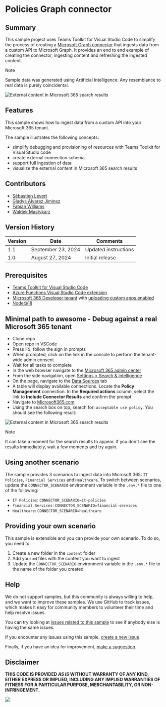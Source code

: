# Policies Graph connector

## Summary

This sample project uses Teams Toolkit for Visual Studio Code to simplify the process of creating a [Microsoft Graph connector](https://learn.microsoft.com/graph/connecting-external-content-connectors-overview) that ingests data from a custom API to Microsoft Graph. It provides an end to end example of creating the connector, ingesting content and refreshing the ingested content.

> [!NOTE]  
> Sample data was generated using Artificial Intelligence. Any resemblance to real data is purely coincidental.

![External content in Microsoft 365 search results](./assets/search-results.png)

## Features

This sample shows how to ingest data from a custom API into your Microsoft 365 tenant.

The sample illustrates the following concepts:

- simplify debugging and provisioning of resources with Teams Toolkit for Visual Studio code
- create external connection schema
- support full ingestion of data
- visualize the external content in Microsoft 365 search results

## Contributors

- [Sébastien Levert](https://github.com/sebastienlevert)
- [Gladys Alvarez Jiminez](https://github.com/gladysaj)
- [Fabian Williams](https://github.com/fabianwilliams)
- [Waldek Mastykarz](https://github.com/waldekmastykarz)

## Version History

Version|Date|Comments
-------|----|--------
1.1|September 23, 2024|Updated instructions
1.0|August 27, 2024|Initial release

## Prerequisites

- [Teams Toolkit for Visual Studio Code](https://marketplace.visualstudio.com/items?itemName=TeamsDevApp.ms-teams-vscode-extension)
- [Azure Functions Visual Studio Code extension](https://marketplace.visualstudio.com/items?itemName=ms-azuretools.vscode-azurefunctions)
- [Microsoft 365 Developer tenant](https://developer.microsoft.com/microsoft-365/dev-program) with [uploading custom apps enabled](https://learn.microsoft.com/microsoftteams/platform/m365-apps/prerequisites#prepare-a-developer-tenant-for-testing)
- [Node@18](https://nodejs.org)

## Minimal path to awesome - Debug against a real Microsoft 365 tenant

- Clone repo
- Open repo in VSCode
- Press <kbd>F5</kbd>, follow the sign in prompts
- When prompted, click on the link in the console to perform the tenant-wide admin consent
- Wait for all tasks to complete
- In the web browser navigate to the [Microsoft 365 admin center](https://admin.microsoft.com/)
- From the side navigation, open [Settings > Search & Intelligence](https://admin.microsoft.com/?source=applauncher#/MicrosoftSearch)
- On the page, navigate to the [Data Sources](https://admin.microsoft.com/?source=applauncher#/MicrosoftSearch/connectors) tab
- A table will display available connections. Locate the **Policy Management** connection. In the **Required actions** column, select the link to **Include Connector Results** and confirm the prompt
- Navigate to [Microsoft365.com](https://www.microsoft365.com)
- Using the search box on top, search for: `acceptable use policy`. You should see the following result:

![External content in Microsoft 365 search results](./assets/search-results.png)

> [!NOTE]  
> It can take a moment for the search results to appear. If you don't see the results immediately, wait a few moments and try again.

## Using another scenario

The sample provides 3 scenarios to ingest data into Microsoft 365: `IT Policies`, `Financial Services` and `Healthcare`. To switch between scenarios, update the `CONNECTOR_SCENARIO` environment variable in the `.env.*` file to one of the following:

- `IT Policies`: `CONNECTOR_SCENARIO=it-policies`
- `Financial Services`: `CONNECTOR_SCENARIO=financial-services`
- `Healthcare`: `CONNECTOR_SCENARIO=healthcare`

## Providing your own scenario

This sample is extensible and you can provide your own scenario. To do so, you need to:

1. Create a new folder in the `content` folder
2. Add your `md` files with the content you want to ingest
3. Update the `CONNECTOR_SCENARIO` environment variable in the `.env.*` file to the name of the folder you created

## Help

We do not support samples, but this community is always willing to help, and we want to improve these samples. We use GitHub to track issues, which makes it easy for  community members to volunteer their time and help resolve issues.

You can try looking at [issues related to this sample](https://github.com/pnp/graph-connectors-samples/issues?q=label%3A%22sample%3A%nodejs-typescript-policies%22) to see if anybody else is having the same issues.

If you encounter any issues using this sample, [create a new issue](https://github.com/pnp/graph-connectors-samples/issues/new).

Finally, if you have an idea for improvement, [make a suggestion](https://github.com/pnp/graph-connectors-samples/issues/new).

## Disclaimer

**THIS CODE IS PROVIDED *AS IS* WITHOUT WARRANTY OF ANY KIND, EITHER EXPRESS OR IMPLIED, INCLUDING ANY IMPLIED WARRANTIES OF FITNESS FOR A PARTICULAR PURPOSE, MERCHANTABILITY, OR NON-INFRINGEMENT.**

![](https://m365-visitor-stats.azurewebsites.net/SamplesGallery/pnp-graph-connector-nodejs-typescript-policies)
